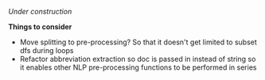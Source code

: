 *Under construction*

**Things to consider**
- Move splitting to pre-processing? So that it doesn't get limited to subset dfs during loops
- Refactor abbreviation extraction so doc is passed in instead of string so it enables other NLP pre-processing functions to be performed in series
